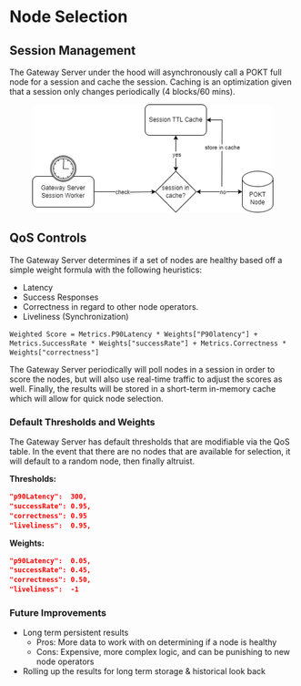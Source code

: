 # Node Selection

## Session Management

The Gateway Server under the hood will asynchronously call a POKT full node for a session and cache the session. Caching is an optimization given that a session only changes periodically (4 blocks/60 mins).

<figure><img src="../../.gitbook/assets/image (1) (2) (1).png" alt=""><figcaption></figcaption></figure>

## QoS Controls

The Gateway Server determines if a set of nodes are healthy based off a simple weight formula with the following heuristics:

* Latency
* Success Responses
* Correctness in regard to other node operators.
* Liveliness (Synchronization)

```
Weighted Score = Metrics.P90Latency * Weights["P90latency"] + Metrics.SuccessRate * Weights["successRate"] + Metrics.Correctness * Weights["correctness"]
```

The Gateway Server periodically will poll nodes in a session in order to score the nodes, but will also use real-time traffic to adjust the scores as well. Finally, the results will be stored in a short-term in-memory cache which will allow for quick node selection.

### Default Thresholds and Weights

The Gateway Server has default thresholds that are modifiable via the QoS table. In the event that there are no nodes that are available for selection, it will default to a random node, then finally altruist.

**Thresholds:**

```json
"p90Latency":  300,
"successRate": 0.95,
"correctness": 0.95
"liveliness":  0.95,
```

**Weights:**

```json
"p90Latency":  0.05,
"successRate": 0.45,
"correctness": 0.50,
"liveliness":  -1
```

### Future Improvements

* Long term persistent results
  * Pros: More data to work with on determining if a node is healthy
  * Cons: Expensive, more complex logic, and can be punishing to new node operators
* Rolling up the results for long term storage & historical look back
